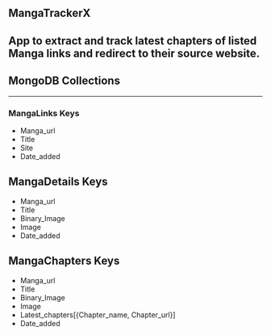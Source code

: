 MangaTrackerX
----
## App to extract and track latest chapters of listed Manga links and redirect to their source website.

## MongoDB Collections
----
### MangaLinks Keys
- Manga_url
- Title
- Site
- Date_added

## MangaDetails Keys
- Manga_url
- Title
- Binary_Image
- Image
- Date_added

## MangaChapters Keys
- Manga_url
- Title
- Binary_Image
- Image
- Latest_chapters[{Chapter_name, Chapter_url}]
- Date_added